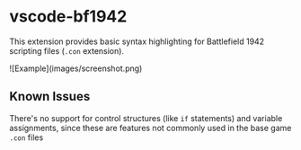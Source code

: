 # vscode-bf1942

This extension provides basic syntax highlighting for Battlefield 1942 scripting files (`.con` extension).

\!\[Example\]\(images/screenshot.png\)

## Known Issues

There's no support for control structures (like `if` statements) and variable assignments, since these are features not commonly used in the base game `.con` files

